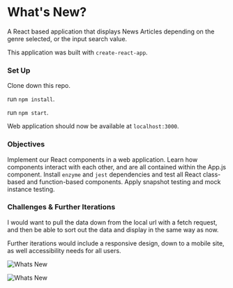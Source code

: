 # What's New?

A React based application that displays News Articles depending on the genre selected, or the input search value.   

This application was built with `create-react-app`.

### Set Up

Clone down this repo.  

run `npm install`.  

run `npm start`.  

Web application should now be available at `localhost:3000`.  
 
### Objectives

Implement our React components in a web application. Learn how components interact with each other, and are all contained within the App.js component. Install `enzyme` and `jest` dependencies and test all React class-based and function-based components. Apply snapshot testing and mock instance testing. 

### Challenges & Further Iterations

I would want to pull the data down from the local url with a fetch request, and then be able to sort out the data and display in the same way as now.   

Further iterations would include a responsive design, down to a mobile site, as well accessibility needs for all users. 

![Whats New](https://user-images.githubusercontent.com/53594458/73496516-fc383c80-4375-11ea-93e3-2de1e9abedd5.png)

![Whats New](https://user-images.githubusercontent.com/53594458/73496757-884a6400-4376-11ea-88f6-963c3da092ed.gif)
